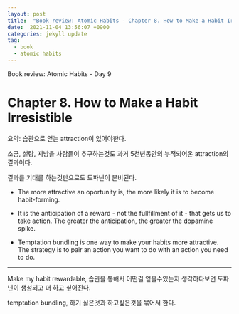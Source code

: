 ```yaml
---
layout: post
title:  "Book review: Atomic Habits - Chapter 8. How to Make a Habit Irresistible"
date:  2021-11-04 13:56:07 +0900 
categories: jekyll update
tag:
  - book
  - atomic habits
---
```


Book review: Atomic Habits - Day 9

# Chapter 8. How to Make a Habit Irresistible

요약: 습관으로 얻는 attraction이 있어야한다.

소금, 설탕, 지방을 사람들이 추구하는것도 과거 5천년동안의 누적되어온 attraction의 결과이다.

결과를 기대를 하는것만으로도 도파닌이 분비된다.

* The more attractive an oportunity is, the more likely it is to become habit-forming.

* It is the anticipation of a reward - not the fullfillment of it - that gets us to take action. The greater the anticipation, the greater the dopamine spike.

* Temptation bundling is one way to make your habits more attractive. The strategy is to pair an action you want to do with an action you need to do.

----

Make my habit rewardable,  습관을 통해서 어떤걸 얻을수있는지 생각하다보면 도파닌이 생성되고 더 하고 싶어진다.

temptation bundling, 하기 싫은것과 하고싶은것을 묶어서 한다.